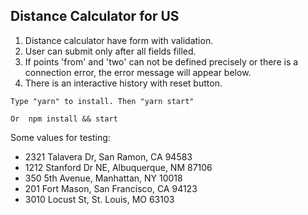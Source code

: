 ## Distance Calculator for US

1. Distance calculator have form with validation.
2. User can submit only after all fields filled.
3. If points 'from' and 'two' can not be defined precisely or there is a connection error, the error message will appear below. 
4. There is an interactive history with reset button.
```
Type "yarn" to install. Then "yarn start"

Or  npm install && start
```
Some values for testing:
- 2321 Talavera Dr, San Ramon, CA 94583
- 1212 Stanford Dr NE, Albuquerque, NM 87106
- 350 5th Avenue, Manhattan, NY 10018
- 201 Fort Mason, San Francisco, CA 94123
- 3010 Locust St, St. Louis, MO 63103